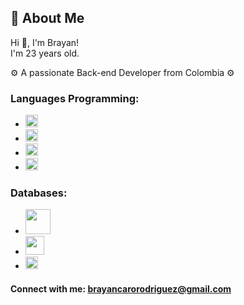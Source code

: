 ## 🚀 About Me

Hi 👋, I'm Brayan!<br>
I'm 23 years old.

⚙️ A passionate Back-end Developer from Colombia ⚙️

### Languages Programming:

- <img src="https://upload.wikimedia.org/wikipedia/commons/thumb/c/c3/Python-logo-notext.svg/701px-Python-logo-notext.svg.png" width="20" height="20">
- <img src="https://upload.wikimedia.org/wikipedia/commons/6/6a/JavaScript-logo.png" width="20" height="20">
- <img src="https://brandslogos.com/wp-content/uploads/images/large/java-logo-1.png" width="20" height="20">
- <img src="https://static-00.iconduck.com/assets.00/c-sharp-c-icon-912x1024-j3yidw37.png" width="20" height="20">

### Databases:
- <img src="https://cdn.freebiesupply.com/logos/large/2x/mysql-5-logo-png-transparent.png" width="40" height="40">
- <img src="https://static.vecteezy.com/system/resources/thumbnails/036/044/336/small_2x/sql-database-icon-logo-design-ui-or-ux-app-png.png" width="30" height="30">
- <img src="https://purepng.com/public/uploads/large/purepng.com-oracle-logologobrand-logoiconslogos-251519939816xngul.png" width="20" height="20">

#### Connect with me: brayancarorodriguez@gmail.com


<!--
**TheBrayanX/TheBrayanX** is a ✨ _special_ ✨ repository because its `README.md` (this file) appears on your GitHub profile.

Here are some ideas to get you started:

- 🔭 I’m currently working on ...
- 🌱 I’m currently learning ...
- 👯 I’m looking to collaborate on ...
- 🤔 I’m looking for help with ...
- 💬 Ask me about ...
- 📫 How to reach me: ...
- 😄 Pronouns: ...
- ⚡ Fun fact: ...
-->
